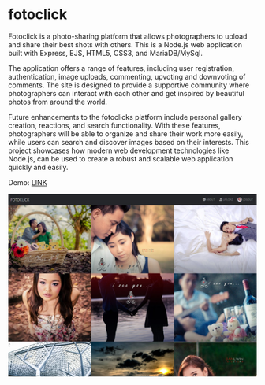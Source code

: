 # fotoclick
Fotoclick is a photo-sharing platform that allows photographers to upload and share their best shots with others. This is a Node.js web application built with Express, EJS, HTML5, CSS3, and MariaDB/MySql.

The application offers a range of features, including user registration, authentication, image uploads, commenting, upvoting and downvoting of comments. The site is designed to provide a supportive community where photographers can interact with each other and get inspired by beautiful photos from around the world.

Future enhancements to the fotoclicks platform include personal gallery creation, reactions, and search functionality. With these features, photographers will be able to organize and share their work more easily, while users can search and discover images based on their interests. This project showcases how modern web development technologies like Node.js, can be used to create a robust and scalable web application quickly and easily.

Demo: [LINK](https://fotoclick.trimation.group)

![alt text](./demo_fotoclick.jpg)
